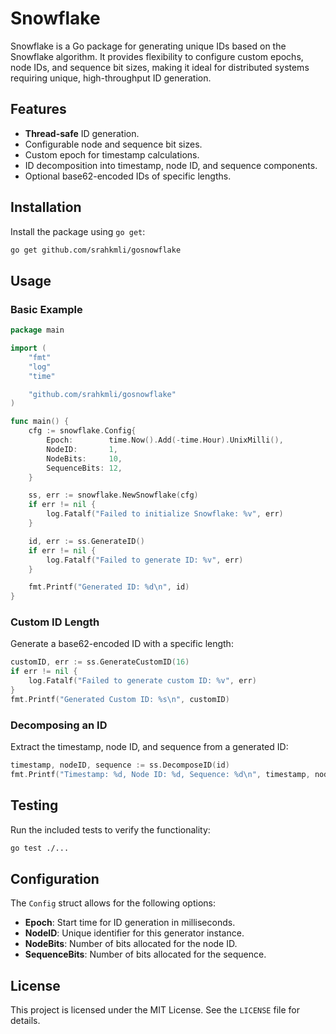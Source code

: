 # Snowflake

Snowflake is a Go package for generating unique IDs based on the Snowflake algorithm. It provides flexibility to configure custom epochs, node IDs, and sequence bit sizes, making it ideal for distributed systems requiring unique, high-throughput ID generation.

## Features

- **Thread-safe** ID generation.
- Configurable node and sequence bit sizes.
- Custom epoch for timestamp calculations.
- ID decomposition into timestamp, node ID, and sequence components.
- Optional base62-encoded IDs of specific lengths.

## Installation

Install the package using `go get`:

```sh
go get github.com/srahkmli/gosnowflake
```

## Usage

### Basic Example

```go
package main

import (
	"fmt"
	"log"
	"time"

	"github.com/srahkmli/gosnowflake"
)

func main() {
	cfg := snowflake.Config{
		Epoch:        time.Now().Add(-time.Hour).UnixMilli(),
		NodeID:       1,
		NodeBits:     10,
		SequenceBits: 12,
	}

	ss, err := snowflake.NewSnowflake(cfg)
	if err != nil {
		log.Fatalf("Failed to initialize Snowflake: %v", err)
	}

	id, err := ss.GenerateID()
	if err != nil {
		log.Fatalf("Failed to generate ID: %v", err)
	}

	fmt.Printf("Generated ID: %d\n", id)
}
```

### Custom ID Length

Generate a base62-encoded ID with a specific length:

```go
customID, err := ss.GenerateCustomID(16)
if err != nil {
	log.Fatalf("Failed to generate custom ID: %v", err)
}
fmt.Printf("Generated Custom ID: %s\n", customID)
```

### Decomposing an ID

Extract the timestamp, node ID, and sequence from a generated ID:

```go
timestamp, nodeID, sequence := ss.DecomposeID(id)
fmt.Printf("Timestamp: %d, Node ID: %d, Sequence: %d\n", timestamp, nodeID, sequence)
```

## Testing

Run the included tests to verify the functionality:

```sh
go test ./...
```

## Configuration

The `Config` struct allows for the following options:

- **Epoch**: Start time for ID generation in milliseconds.
- **NodeID**: Unique identifier for this generator instance.
- **NodeBits**: Number of bits allocated for the node ID.
- **SequenceBits**: Number of bits allocated for the sequence.

## License

This project is licensed under the MIT License. See the `LICENSE` file for details.

